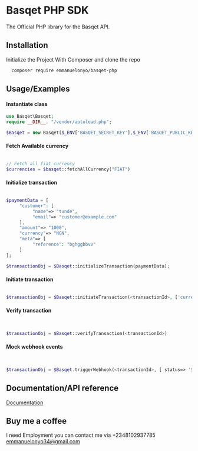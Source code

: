 
# Basqet PHP SDK

The Official PHP library for the Basqet API.

## Installation

Initialize the Project With Composer and clone the repo

```bash
  composer require emmanuelonyo/basqet-php
```

## Usage/Examples

#### Instantiate class

```php
use Basqet\Basqet;
require __DIR__. "/vendor/autoload.php";

$Basqet = new Basqet($_ENV['BASQET_SECRET_KEY'],$_ENV['BASQET_PUBLIC_KEY']);

```

#### Fetch Available currency

```php

// Fetch all fiat currency
$currencies = $basqet::fetchAllCurrency("FIAT")

```


#### Initialize transaction


```php

$paymentData = [
     "customer": [
          "name"=> "tunde",
          "email"=> "customer@example.com"
     ],
     "amount"=> "1000",
     "currency"=> "NGN",
     "meta"=> [
          "reference": "bghggbbvv"
     ]
];

$transactionObj = $Basqet::initializeTransaction(paymentData);

```


#### Initiate transaction

```php

$transactionObj = $Basqet::initiateTransaction(<transactionId>, ['currency_id'=> <currency_id>])

```


#### Verify transaction

```php


$transactionObj = $Basqet::verifyTransaction(<transactionId>)

```

#### Mock webhook events

```php


$transactionObj = $Basqet.triggerWebhook(<transactionId>, [ status=> 'SUCCESSFUL' ])

```

## Documentation/API reference

[Documentation](https://docs.basqet.com/docs)


## Buy me a coffee 

I need Employment you can contact me via +2348102937785 <emmanuelonyo34@gmail.com>
